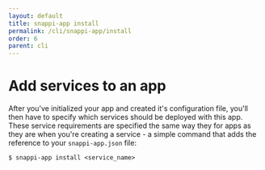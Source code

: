```yaml
---
layout: default
title: snappi-app install
permalink: /cli/snappi-app/install
order: 6
parent: cli
---
```


# Add services to an app
After you've initialized your app and created it's configuration file, you'll then have to specify which services 
should be deployed with this app. These service requirements are specified the same way they for apps as they are 
when you're creating a service - a simple command that adds the reference to your `snappi-app.json` file:

```
$ snappi-app install <service_name>
```